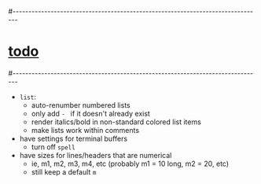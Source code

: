 #-------------------------------------------------------------------------------
# [todo]()
#-------------------------------------------------------------------------------
- `list`:
  - auto-renumber numbered lists
  - only add `- ` if it doesn't already exist
  - render italics/bold in non-standard colored list items
  - make lists work within comments
- have settings for terminal buffers
  - turn off `spell`
- have sizes for lines/headers that are numerical
  - ie, m1, m2, m3, m4, etc (probably m1 = 10 long, m2 = 20, etc)
  - still keep a default `m`

